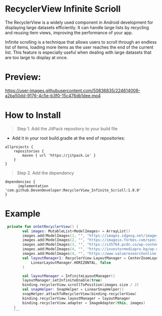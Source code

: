# RecyclerView Infinite Scrioll
The RecyclerView is a widely used component in Android development for displaying large datasets efficiently. It can handle large lists by recycling and reusing item views, improving the performance of your app.

Infinite scrolling is a technique that allows users to scroll through an endless list of items, loading more items as the user reaches the end of the current list. This feature is especially useful when dealing with large datasets that are too large to display at once.

# Preview:
https://user-images.githubusercontent.com/50836835/224614008-a2ba50dd-9176-4c5e-b3f0-15c476db1dee.mp4

# How to Install
> Step 1. Add the JitPack repository to your build file
  * Add it in your root build.gradle at the end of repositories:

```
allprojects {
	repositories {
		maven { url 'https://jitpack.io' }
	}
}
```
  
> Step 2. Add the dependency
```
dependencies {
	  implementation 'com.github.DevenDeveloper:RecyclerView_Infinite_Scrioll:1.0.0'
}
```

# Example
```kotlin
 private fun onSetRecyclerView() {
        val images: MutableList<ModelImages> = ArrayList()
        images.add(ModelImages(1, "", "https://images.idgesg.net/images/article/2019/05/cso_best_security_software_best_ideas_best_technology_lightbulb_on_horizon_of_circuit_board_landscape_with_abstract_digital_connective_technology_atmosphere_ideas_innovation_creativity_by_peshkov_gettyimages-965785212_3x2_2400x1600-100797318-large.jpg?auto=webp&quality=85,70"))
        images.add(ModelImages(2, "", "https://imageio.forbes.com/specials-images/imageserve/637b1d11729a96ce28ea598c/The-Top-10-Tech-Trends-In-2023-Everyone-Must-Be-Ready-For/960x0.jpg?format=jpg&width=960"))
        images.add(ModelImages(3, "", "https://s35764.pcdn.co/wp-content/uploads/2021/09/tech2-1024x630.png"))
        images.add(ModelImages(4, "", "https://investormediapro.bg/wp-content/uploads/2021/02/Tech-of-tomorrow-tint-1130x636-1.jpg"))
        images.add(ModelImages(4, "", "https://www.valueresearchonline.com/content-assets/images/50971_20220623-tech__w660__.jpg"))
        val layoutManager1: RecyclerView.LayoutManager = CenterZoomLayoutManager(this,
            LinearLayoutManager.HORIZONTAL, false
        )

        val layoutManager = InfiniteLayoutManager()
        layoutManager.setInfiniteEnable(true)
        binding.recyclerView.scrollToPosition(images.size / 2)
        val snapHelper: SnapHelper = LinearSnapHelper()
        snapHelper.attachToRecyclerView(binding.recyclerView)
        binding.recyclerView.layoutManager = layoutManager
        binding.recyclerView.adapter = ImageAdapter(this, images)
    }
    ```
